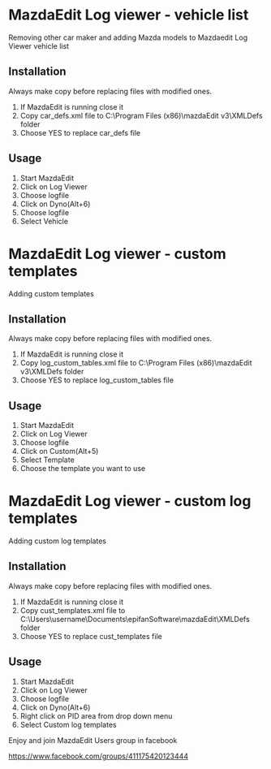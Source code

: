 # MazdaEdit Log viewer - vehicle list

Removing other car maker and adding Mazda models to Mazdaedit Log Viewer vehicle list

## Installation

Always make copy before replacing files with modified ones.

1. If MazdaEdit is running close it
2. Copy car_defs.xml file to C:\Program Files (x86)\mazdaEdit v3\XMLDefs folder
3. Choose YES to replace car_defs file

## Usage

1. Start MazdaEdit
2. Click on Log Viewer
3. Choose logfile
4. Click on Dyno(Alt+6)
5. Choose logfile
6. Select Vehicle

# MazdaEdit Log viewer - custom templates

Adding custom templates

## Installation

Always make copy before replacing files with modified ones.

1. If MazdaEdit is running close it
2. Copy log_custom_tables.xml file to C:\Program Files (x86)\mazdaEdit v3\XMLDefs folder
3. Choose YES to replace log_custom_tables file

## Usage

1. Start MazdaEdit
2. Click on Log Viewer
3. Choose logfile
4. Click on Custom(Alt+5)
5. Select Template
6. Choose the template you want to use

# MazdaEdit Log viewer - custom log templates

Adding custom log templates

## Installation

Always make copy before replacing files with modified ones.

1. If MazdaEdit is running close it
2. Copy cust_templates.xml file to C:\Users\username\Documents\epifanSoftware\mazdaEdit\XMLDefs folder
3. Choose YES to replace cust_templates file

## Usage

1. Start MazdaEdit
2. Click on Log Viewer
3. Choose logfile
4. Click on Dyno(Alt+6)
5. Right click on PID area from drop down menu
6. Select Custom log templates

Enjoy and join MazdaEdit Users group in facebook

https://www.facebook.com/groups/411175420123444
